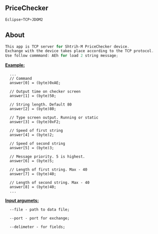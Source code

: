 ## PriceChecker
``` groovy
Eclipse+TCP+JDOM2
```


## About
``` groovy
This app is TCP server for Shtrih-M PriceChecker device. 
Exchange with the device takes place according to the TCP protocol.
Use follow commmand: AEh for load 2 string message;
```

<b><u>Example:</u></b> 
      
      ...
      // Command
      answer[0] = (byte)0xAE;
			
      // Output time on checker screen
      answer[1] = (byte)50;
			
      // String length. Default 80
      answer[2] = (byte)80;
			
      // Type screen output. Running or static
      answer[3] = (byte)0xF2;
		
      // Speed of first string
      answer[4] = (byte)2;
			
      // Speed of second string
      answer[5] = (byte)3;
			
      // Message priority. 5 is highest.
      answer[6] = (byte)5;   			
			
      // Length of first string. Max - 40
      answer[7] = (byte)40; 
			
      // Length of second string. Max - 40
      answer[8] = (byte)40; 
      ...
      
      
 <b><u>Input argumets:</u></b> 
 
      --file - path to data file;
      
      --port - port for exchange;
      
      --delimeter - for fields;
 
 
